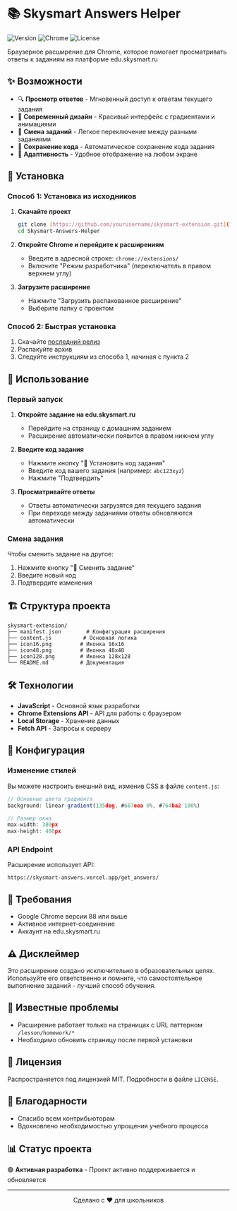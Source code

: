 # 📚 Skysmart Answers Helper

![Version](https://img.shields.io/badge/version-2.0-blue.svg)
![Chrome](https://img.shields.io/badge/Chrome-Extension-green.svg)
![License](https://img.shields.io/badge/license-MIT-yellow.svg)

Браузерное расширение для Chrome, которое помогает просматривать ответы к заданиям на платформе edu.skysmart.ru

## ✨ Возможности

- 🔍 **Просмотр ответов** - Мгновенный доступ к ответам текущего задания
- 🎨 **Современный дизайн** - Красивый интерфейс с градиентами и анимациями
- 🔄 **Смена заданий** - Легкое переключение между разными заданиями
- 💾 **Сохранение кода** - Автоматическое сохранение кода задания
- 📱 **Адаптивность** - Удобное отображение на любом экране

## 🚀 Установка

### Способ 1: Установка из исходников

1. **Скачайте проект**
   ```bash
   git clone [https://github.com/yourusername/skysmart-extension.git](https://github.com/Ivik-X/Skysmart-Answers-Helper.git)
   cd Skysmart-Answers-Helper
   ```

2. **Откройте Chrome и перейдите к расширениям**
   - Введите в адресной строке: `chrome://extensions/`
   - Включите "Режим разработчика" (переключатель в правом верхнем углу)

3. **Загрузите расширение**
   - Нажмите "Загрузить распакованное расширение"
   - Выберите папку с проектом

### Способ 2: Быстрая установка

1. Скачайте [последний релиз](https://github.com/yourusername/skysmart-extension/releases)
2. Распакуйте архив
3. Следуйте инструкциям из способа 1, начиная с пункта 2

## 📖 Использование

### Первый запуск

1. **Откройте задание на edu.skysmart.ru**
   - Перейдите на страницу с домашним заданием
   - Расширение автоматически появится в правом нижнем углу

2. **Введите код задания**
   - Нажмите кнопку "🔄 Установить код задания"
   - Введите код вашего задания (например: `abc123xyz`)
   - Нажмите "Подтвердить"

3. **Просматривайте ответы**
   - Ответы автоматически загрузятся для текущего задания
   - При переходе между заданиями ответы обновляются автоматически

### Смена задания

Чтобы сменить задание на другое:
1. Нажмите кнопку "🔄 Сменить задание"
2. Введите новый код
3. Подтвердите изменения

## 🏗️ Структура проекта

```
skysmart-extension/
├── manifest.json        # Конфигурация расширения
├── content.js          # Основная логика
├── icon16.png         # Иконка 16x16
├── icon48.png         # Иконка 48x48
├── icon128.png        # Иконка 128x128
└── README.md          # Документация
```

## 🛠️ Технологии

- **JavaScript** - Основной язык разработки
- **Chrome Extensions API** - API для работы с браузером
- **Local Storage** - Хранение данных
- **Fetch API** - Запросы к серверу

## 🔧 Конфигурация

### Изменение стилей

Вы можете настроить внешний вид, изменив CSS в файле `content.js`:

```javascript
// Основные цвета градиента
background: linear-gradient(135deg, #667eea 0%, #764ba2 100%)

// Размер окна
max-width: 380px
max-height: 400px
```

### API Endpoint

Расширение использует API:
```
https://skysmart-answers.vercel.app/get_answers/
```

## 📝 Требования

- Google Chrome версии 88 или выше
- Активное интернет-соединение
- Аккаунт на edu.skysmart.ru

## ⚠️ Дисклеймер

Это расширение создано исключительно в образовательных целях. Используйте его ответственно и помните, что самостоятельное выполнение заданий - лучший способ обучения.

## 🐛 Известные проблемы

- Расширение работает только на страницах с URL паттерном `/lesson/homework/*`
- Необходимо обновить страницу после первой установки

## 📄 Лицензия

Распространяется под лицензией MIT. Подробности в файле `LICENSE`.

## 🙏 Благодарности

- Спасибо всем контрибьюторам
- Вдохновлено необходимостью упрощения учебного процесса

## 📊 Статус проекта

🟢 **Активная разработка** - Проект активно поддерживается и обновляется

---

<div align="center">
  Сделано с ❤️ для школьников
</div>
